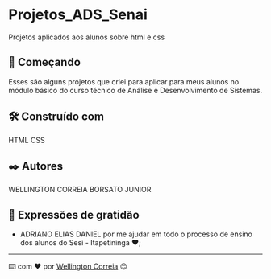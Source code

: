 # Projetos_ADS_Senai

Projetos aplicados aos alunos sobre html e css

## 🚀 Começando

Esses são alguns projetos que criei para aplicar para meus alunos no módulo básico do curso técnico de Análise e Desenvolvimento de Sistemas.

## 🛠️ Construído com

HTML
CSS

## ✒️ Autores

WELLINGTON CORREIA BORSATO JUNIOR

## 🎁 Expressões de gratidão

* ADRIANO ELIAS DANIEL por me ajudar em todo o processo de ensino dos alunos do Sesi - Itapetininga ❤️;

---
⌨️ com ❤️ por [Wellington Correia](https://github.com/wellingtoncorreia) 😊
